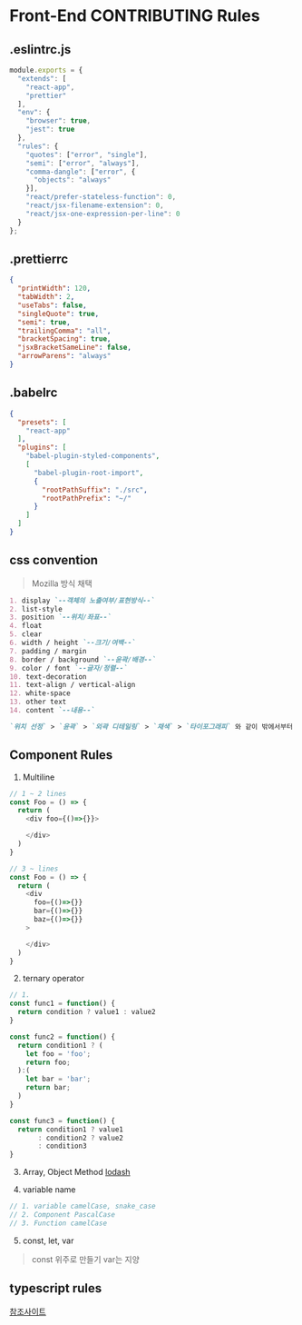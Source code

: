 # Front-End CONTRIBUTING Rules

## .eslintrc.js

```js
module.exports = {
  "extends": [
    "react-app",
    "prettier"
  ],
  "env": {
    "browser": true,
    "jest": true
  },
  "rules": {
    "quotes": ["error", "single"],
    "semi": ["error", "always"],
    "comma-dangle": ["error", {
      "objects": "always"
    }],
    "react/prefer-stateless-function": 0,
    "react/jsx-filename-extension": 0,
    "react/jsx-one-expression-per-line": 0
  }
};
```

## .prettierrc

```json
{
  "printWidth": 120,
  "tabWidth": 2,
  "useTabs": false,
  "singleQuote": true,
  "semi": true,
  "trailingComma": "all",
  "bracketSpacing": true,
  "jsxBracketSameLine": false,
  "arrowParens": "always"
}
```

## .babelrc

```json
{
  "presets": [
    "react-app"
  ],
  "plugins": [
    "babel-plugin-styled-components",
    [
      "babel-plugin-root-import",
      {
        "rootPathSuffix": "./src",
        "rootPathPrefix": "~/"
      }
    ]
  ]
}
```

## css convention
> Mozilla 방식 채택

```markdown
1. display `--객체의 노출여부/표현방식--`
2. list-style
3. position `--위치/좌표--`
4. float
5. clear
6. width / height `--크기/여백--`
7. padding / margin
8. border / background `--윤곽/배경--`
9. color / font `--글자/정렬--`
10. text-decoration
11. text-align / vertical-align
12. white-space
13. other text
14. content `--내용--`

`위치 선정` > `윤곽` > `외곽 디테일링` > `채색` > `타이포그래피` 와 같이 밖에서부터 안쪽으로의 흐름이다.
```

## Component Rules

1. Multiline 
```javascript
// 1 ~ 2 lines
const Foo = () => {
  return (
    <div foo={()=>{}}>

    </div>
  )
}

// 3 ~ lines
const Foo = () => {
  return (
    <div
      foo={()=>{}}
      bar={()=>{}}
      baz={()=>{}}
    >

    </div>
  )
}
```

2. ternary operator
```javascript
// 1. 
const func1 = function() {
  return condition ? value1 : value2
}

const func2 = function() {
  return condition1 ? (
    let foo = 'foo';
    return foo;
  ):(
    let bar = 'bar';
    return bar;
  )
}

const func3 = function() {
  return condition1 ? value1
       : condition2 ? value2
       : condition3
}
```

3. Array, Object Method
[lodash](https://lodash.com/docs/4.17.15)

4. variable name

```js
// 1. variable camelCase, snake_case
// 2. Component PascalCase
// 3. Function camelCase
```

5. const, let, var
> const 위주로 만들기
> var는 지양

## typescript rules
[참조사이트](https://medium.com/@martin_hotell/10-typescript-pro-tips-patterns-with-or-without-react-5799488d6680)




